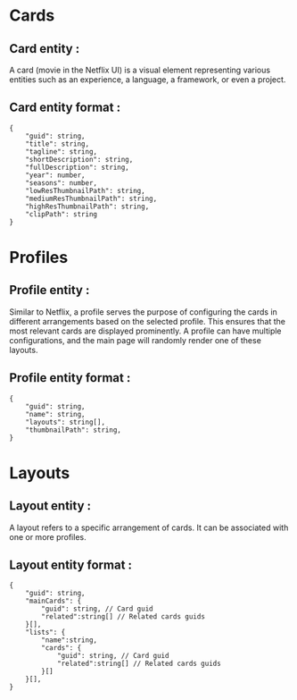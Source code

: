 # Cards

## Card entity :

A card (movie in the Netflix UI) is a visual element representing various entities such as an experience, a language, a framework, or even a project.

## Card entity format :

```
{
    "guid": string,
    "title": string,
    "tagline": string,
    "shortDescription": string,
    "fullDescription": string,
    "year": number,
    "seasons": number,
    "lowResThumbnailPath": string,
    "mediumResThumbnailPath": string,
    "highResThumbnailPath": string,
    "clipPath": string
}
```

# Profiles

## Profile entity :

Similar to Netflix, a profile serves the purpose of configuring the cards in different arrangements based on the selected profile. This ensures that the most relevant cards are displayed prominently. A profile can have multiple configurations, and the main page will randomly render one of these layouts.

## Profile entity format :

```
{
    "guid": string,
    "name": string,
    "layouts": string[],
    "thumbnailPath": string,
}
```

# Layouts

## Layout entity :

A layout refers to a specific arrangement of cards. It can be associated with one or more profiles.

## Layout entity format :

```
{
    "guid": string,
    "mainCards": {
        "guid": string, // Card guid
        "related":string[] // Related cards guids
    }[],
    "lists": {
        "name":string,
        "cards": {
            "guid": string, // Card guid
            "related":string[] // Related cards guids
        }[]
    }[],
}
```
